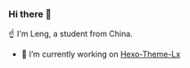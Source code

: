 ### Hi there 👋

☝ I'm Leng, a student from China.

- 🔭 I’m currently working on [Hexo-Theme-Lx](https://https://github.com/blleng/hexo-theme-lx)
